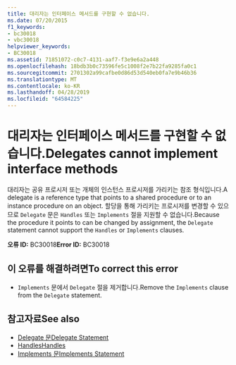 ```yaml
---
title: 대리자는 인터페이스 메서드를 구현할 수 없습니다.
ms.date: 07/20/2015
f1_keywords:
- bc30018
- vbc30018
helpviewer_keywords:
- BC30018
ms.assetid: 71851072-c0c7-4131-aaf7-f3e9e6a2a448
ms.openlocfilehash: 18bdb3b0c73596fe5c1008f2e7b22fa9285fa0c1
ms.sourcegitcommit: 2701302a99cafbe0d86d53d540eb0fa7e9b46b36
ms.translationtype: MT
ms.contentlocale: ko-KR
ms.lasthandoff: 04/28/2019
ms.locfileid: "64584225"
---
```

# <a name="delegates-cannot-implement-interface-methods"></a><span data-ttu-id="b8fb2-102">대리자는 인터페이스 메서드를 구현할 수 없습니다.</span><span class="sxs-lookup"><span data-stu-id="b8fb2-102">Delegates cannot implement interface methods</span></span>
<span data-ttu-id="b8fb2-103">대리자는 공유 프로시저 또는 개체의 인스턴스 프로시저를 가리키는 참조 형식입니다.</span><span class="sxs-lookup"><span data-stu-id="b8fb2-103">A delegate is a reference type that points to a shared procedure or to an instance procedure on an object.</span></span> <span data-ttu-id="b8fb2-104">할당을 통해 가리키는 프로시저를 변경할 수 있으므로 `Delegate` 문은 `Handles` 또는 `Implements` 절을 지원할 수 없습니다.</span><span class="sxs-lookup"><span data-stu-id="b8fb2-104">Because the procedure it points to can be changed by assignment, the `Delegate` statement cannot support the `Handles` or `Implements` clauses.</span></span>  
  
 <span data-ttu-id="b8fb2-105">**오류 ID:** BC30018</span><span class="sxs-lookup"><span data-stu-id="b8fb2-105">**Error ID:** BC30018</span></span>  
  
## <a name="to-correct-this-error"></a><span data-ttu-id="b8fb2-106">이 오류를 해결하려면</span><span class="sxs-lookup"><span data-stu-id="b8fb2-106">To correct this error</span></span>  
  
- <span data-ttu-id="b8fb2-107">`Implements` 문에서 `Delegate` 절을 제거합니다.</span><span class="sxs-lookup"><span data-stu-id="b8fb2-107">Remove the `Implements` clause from the `Delegate` statement.</span></span>  
  
## <a name="see-also"></a><span data-ttu-id="b8fb2-108">참고자료</span><span class="sxs-lookup"><span data-stu-id="b8fb2-108">See also</span></span>

- [<span data-ttu-id="b8fb2-109">Delegate 문</span><span class="sxs-lookup"><span data-stu-id="b8fb2-109">Delegate Statement</span></span>](../../visual-basic/language-reference/statements/delegate-statement.md)
- [<span data-ttu-id="b8fb2-110">Handles</span><span class="sxs-lookup"><span data-stu-id="b8fb2-110">Handles</span></span>](../../visual-basic/language-reference/statements/handles-clause.md)
- [<span data-ttu-id="b8fb2-111">Implements 문</span><span class="sxs-lookup"><span data-stu-id="b8fb2-111">Implements Statement</span></span>](../../visual-basic/language-reference/statements/implements-statement.md)
